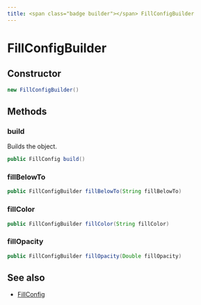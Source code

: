 ```yaml
---
title: <span class="badge builder"></span> FillConfigBuilder
---
```

# <span class="badge builder"></span> FillConfigBuilder

## Constructor

```java
new FillConfigBuilder()
```
## Methods

### <span class="badge object-method"></span> build

Builds the object.

```java
public FillConfig build()
```

### <span class="badge object-method"></span> fillBelowTo

```java
public FillConfigBuilder fillBelowTo(String fillBelowTo)
```

### <span class="badge object-method"></span> fillColor

```java
public FillConfigBuilder fillColor(String fillColor)
```

### <span class="badge object-method"></span> fillOpacity

```java
public FillConfigBuilder fillOpacity(Double fillOpacity)
```

## See also

 * <span class="badge object-type-class"></span> [FillConfig](./object-FillConfig.md)
